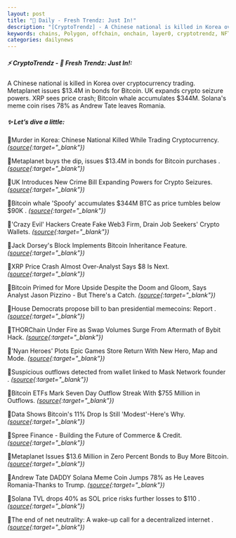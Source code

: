 ```yaml
---
layout: post
title: "🌌 Daily - Fresh Trendz: Just In!"
description: "[CryptoTrendz] - A Chinese national is killed in Korea over cryptocurrency trading. Metaplanet issues $13.4M in bonds for Bitcoin. UK expands crypto seizure powers. XRP sees price crash; Bitcoin whale accumulates $344M. Solana's meme coin rises 78% as Andrew Tate leaves Romania."
keywords: chains, Polygon, offchain, onchain, layer0, cryptotrendz, NFT, minting, cryptocurrency
categories: dailynews
---
```


##### ⚡ CryptoTrendz - 📌 *Fresh Trendz: Just In!:*

A Chinese national is killed in Korea over cryptocurrency trading. Metaplanet issues $13.4M in bonds for Bitcoin. UK expands crypto seizure powers. XRP sees price crash; Bitcoin whale accumulates $344M. Solana's meme coin rises 78% as Andrew Tate leaves Romania.

##### ✨ *Let’s dive a little:*


🔹Murder in Korea: Chinese National Killed While Trading Cryptocurrency. *([source](https://s.avyag.com/0rd2){:target="_blank"})*

🔹Metaplanet buys the dip, issues $13.4M in bonds for Bitcoin purchases . *([source](https://s.avyag.com/5x2j){:target="_blank"})*

🔹UK Introduces New Crime Bill Expanding Powers for Crypto Seizures. *([source](https://s.avyag.com/gu9x){:target="_blank"})*

🔹Bitcoin whale 'Spoofy' accumulates $344M BTC as price tumbles below $90K . *([source](https://s.avyag.com/u17g){:target="_blank"})*

🔹'Crazy Evil' Hackers Create Fake Web3 Firm, Drain Job Seekers' Crypto Wallets. *([source](https://s.avyag.com/rk4k){:target="_blank"})*

🔹Jack Dorsey's Block Implements Bitcoin Inheritance Feature. *([source](https://s.avyag.com/ajhc){:target="_blank"})*

🔹XRP Price Crash Almost Over-Analyst Says $8 Is Next. *([source](https://s.avyag.com/ndz0){:target="_blank"})*

🔹Bitcoin Primed for More Upside Despite the Doom and Gloom, Says Analyst Jason Pizzino - But There's a Catch. *([source](https://s.avyag.com/d7lu){:target="_blank"})*

🔹House Democrats propose bill to ban presidential memecoins: Report . *([source](https://s.avyag.com/qb55){:target="_blank"})*

🔹THORChain Under Fire as Swap Volumes Surge From Aftermath of Bybit Hack. *([source](https://s.avyag.com/vobl){:target="_blank"})*

🔹'Nyan Heroes' Plots Epic Games Store Return With New Hero, Map and Mode. *([source](https://s.avyag.com/54zn){:target="_blank"})*

🔹Suspicious outflows detected from wallet linked to Mask Network founder . *([source](https://s.avyag.com/r0lq){:target="_blank"})*

🔹Bitcoin ETFs Mark Seven Day Outflow Streak With $755 Million in Outflows. *([source](https://s.avyag.com/3z4o){:target="_blank"})*

🔹Data Shows Bitcoin's 11% Drop Is Still 'Modest'-Here's Why. *([source](https://s.avyag.com/sbr3){:target="_blank"})*

🔹Spree Finance - Building the Future of Commerce & Credit. *([source](https://s.avyag.com/5c7q){:target="_blank"})*

🔹Metaplanet Issues $13.6 Million in Zero Percent Bonds to Buy More Bitcoin. *([source](https://s.avyag.com/1gq7){:target="_blank"})*

🔹Andrew Tate DADDY Solana Meme Coin Jumps 78% as He Leaves Romania-Thanks to Trump. *([source](https://s.avyag.com/gj80){:target="_blank"})*

🔹Solana TVL drops 40% as SOL price risks further losses to $110 . *([source](https://s.avyag.com/4zr6){:target="_blank"})*

🔹The end of net neutrality: A wake-up call for a decentralized internet . *([source](https://s.avyag.com/o37f){:target="_blank"})*
